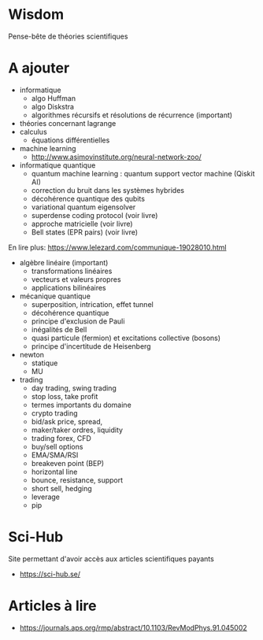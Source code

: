 # Wisdom
Pense-bête de théories scientifiques

# A ajouter 
- informatique
  - algo Huffman
  - algo Diskstra
  - algorithmes récursifs et résolutions de récurrence (important)
- théories concernant lagrange
- calculus
  - équations différentielles
- machine learning
  - http://www.asimovinstitute.org/neural-network-zoo/
- informatique quantique
  - quantum machine learning : quantum support vector machine (Qiskit AI)
  - correction du bruit dans les systèmes hybrides
  - décohérence quantique des qubits
  - variational quantum eigensolver
  - superdense coding protocol (voir livre)
  - approche matricielle (voir livre)
  - Bell states (EPR pairs) (voir livre)

En lire plus: https://www.lelezard.com/communique-19028010.html
- algèbre linéaire (important)
  - transformations linéaires
  - vecteurs et valeurs propres
  - applications bilinéaires
- mécanique quantique
  - superposition, intrication, effet tunnel 
  - décohérence quantique
  - principe d'exclusion de Pauli
  - inégalités de Bell
  - quasi particule (fermion) et excitations collective (bosons) 
  - principe d'incertitude de Heisenberg
- newton 
  - statique
  - MU
- trading
  - day trading, swing trading
  - stop loss, take profit
  - termes importants du domaine
  - crypto trading
  - bid/ask price, spread, 
  - maker/taker ordres, liquidity
  - trading forex, CFD
  - buy/sell options
  - EMA/SMA/RSI
  - breakeven point (BEP)
  - horizontal line
  - bounce, resistance, support
  - short sell, hedging
  - leverage
  - pip

# Sci-Hub 
Site permettant d'avoir accès aux articles scientifiques payants 
- https://sci-hub.se/

# Articles à lire
- https://journals.aps.org/rmp/abstract/10.1103/RevModPhys.91.045002
